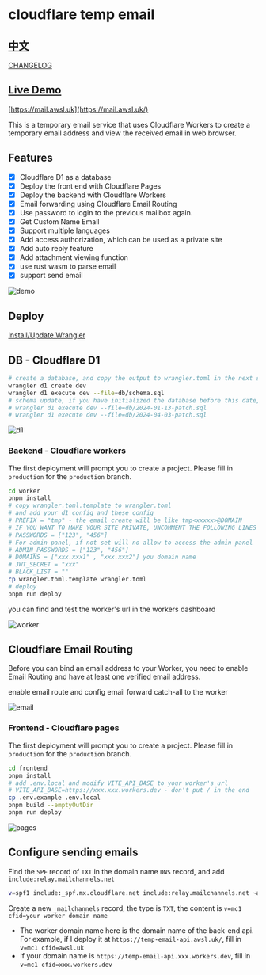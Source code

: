 # cloudflare temp email

## [中文](README.md)

[CHANGELOG](CHANGELOG.md)

## [Live Demo](https://mail.awsl.uk/)

[https://mail.awsl.uk](https://mail.awsl.uk/)

This is a temporary email service that uses Cloudflare Workers to create a temporary email address and view the received email in web browser.

## Features

- [x] Cloudflare D1 as a database
- [x] Deploy the front end with Cloudflare Pages
- [x] Deploy the backend with Cloudflare Workers
- [x] Email forwarding using Cloudflare Email Routing
- [x] Use password to login to the previous mailbox again.
- [x] Get Custom Name Email
- [x] Support multiple languages
- [x] Add access authorization, which can be used as a private site
- [x] Add auto reply feature
- [x] Add attachment viewing function
- [x] use rust wasm to parse email
- [x] support send email

![demo](readme_assets/demo.png)

## Deploy

[Install/Update Wrangler](https://developers.cloudflare.com/workers/wrangler/install-and-update/)

## DB - Cloudflare D1

```bash
# create a database, and copy the output to wrangler.toml in the next step
wrangler d1 create dev
wrangler d1 execute dev --file=db/schema.sql
# schema update, if you have initialized the database before this date, you can execute this command to update
# wrangler d1 execute dev --file=db/2024-01-13-patch.sql
# wrangler d1 execute dev --file=db/2024-04-03-patch.sql
```

![d1](readme_assets/d1.png)

### Backend - Cloudflare workers

The first deployment will prompt you to create a project. Please fill in `production` for the `production` branch.

```bash
cd worker
pnpm install
# copy wrangler.toml.template to wrangler.toml
# and add your d1 config and these config
# PREFIX = "tmp" - the email create will be like tmp<xxxxx>@DOMAIN
# IF YOU WANT TO MAKE YOUR SITE PRIVATE, UNCOMMENT THE FOLLOWING LINES
# PASSWORDS = ["123", "456"]
# For admin panel, if not set will no allow to access the admin panel
# ADMIN_PASSWORDS = ["123", "456"]
# DOMAINS = ["xxx.xxx1" , "xxx.xxx2"] you domain name
# JWT_SECRET = "xxx"
# BLACK_LIST = ""
cp wrangler.toml.template wrangler.toml
# deploy
pnpm run deploy
```

you can find and test the worker's url in the  workers dashboard

![worker](readme_assets/worker.png)

## Cloudflare Email Routing

Before you can bind an email address to your Worker, you need to enable Email Routing and have at least one verified email address.

enable email route and config email forward catch-all to the worker

![email](readme_assets/email.png)

### Frontend - Cloudflare pages

The first deployment will prompt you to create a project. Please fill in `production` for the `production` branch.

```bash
cd frontend
pnpm install
# add .env.local and modify VITE_API_BASE to your worker's url
# VITE_API_BASE=https://xxx.xxx.workers.dev - don't put / in the end
cp .env.example .env.local
pnpm build --emptyOutDir
pnpm run deploy
```

![pages](readme_assets/pages.png)

## Configure sending emails

Find the `SPF` record of `TXT` in the domain name `DNS` record, and add `include:relay.mailchannels.net`

```bash
v=spf1 include:_spf.mx.cloudflare.net include:relay.mailchannels.net ~all
```

Create a new `_mailchannels` record, the type is `TXT`, the content is `v=mc1 cfid=your worker domain name`

- The worker domain name here is the domain name of the back-end api. For example, if I deploy it at `https://temp-email-api.awsl.uk/`, fill in `v=mc1 cfid=awsl.uk`
- If your domain name is `https://temp-email-api.xxx.workers.dev`, fill in `v=mc1 cfid=xxx.workers.dev`
